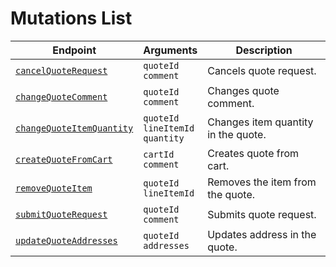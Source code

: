 # Mutations List

| Endpoint | Arguments | Description |
|---|---|---|
| [`cancelQuoteRequest`](cancel-quote-request.md) | `quoteId`<br> `comment` | Cancels quote request. |
| [`changeQuoteComment`](change-quote-comment.md) | `quoteId`<br> `comment` | Changes quote comment. |
| [`changeQuoteItemQuantity`](change-item-quantity.md) | `quoteId`<br> `lineItemId`<br> `quantity` | Changes item quantity in the quote. |
| [`createQuoteFromCart`](create-quote-from-cart.md) | `cartId`<br> `comment` | Creates quote from cart. |
| [`removeQuoteItem`](remove-quote-item.md) | `quoteId`<br> `lineItemId` | Removes the item from the quote. |
| [`submitQuoteRequest`](submit-quote-request.md) | `quoteId`<br> `comment` | Submits quote request. |
| [`updateQuoteAddresses`](update-quote-address.md) | `quoteId`<br> `addresses` | Updates address in the quote. |